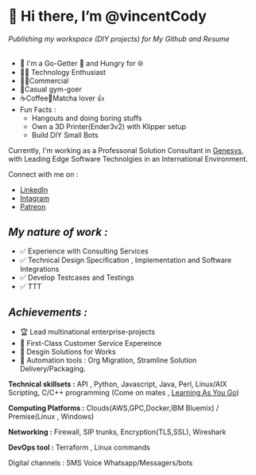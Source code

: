 # 👋 **Hi there, I’m @vincentCody**
###### Publishing my workspace (DIY projects) for My Github and Resume
- :mage: I'm a Go-Getter :brain: and Hungry for :globe_with_meridians: 
- :technologist: Technology Enthusiast 
- :pilot:Commercial 
- :runner:Casual gym-goer 
- :coffee:Coffee:tea:Matcha lover :+1:
 - Fun Facts : 
     - Hangouts and doing boring stuffs
     - Own a 3D Printer(Ender3v2) with Klipper setup
     - Build DIY Small Bots

Currently, I'm working as a Professonal Solution Consultant in [Genesys](www.genesys.com), with Leading Edge Software Technolgies in an International Environment. 

Connect with me on : 
 - [LinkedIn](https://www.linkedin.com/in/vincent-yeong-a953a062/)
 - [Intagram](https://www.instagram.com/vincentkarl90/)
 - [Patreon](https://www.patreon.com/tnernd)

## *My nature of work :* 

- :white_check_mark: Experience with Consulting Services
- :white_check_mark: Technical Design Specification , Implementation and Software Integrations
- :white_check_mark: Develop Testcases and Testings
- :white_check_mark: TTT
 
## *Achievements :* 

 - :trophy: Lead multinational enterprise-projects
 - :1st_place_medal: First-Class Customer Service Expereince
 - :2nd_place_medal: Desgin Solutions for Works
 - :3rd_place_medal: Automation tools : Org Migration, Stramline Solution Delivery/Packaging.


**Technical skillsets :** API , Python, Javascript, Java, Perl, Linux/AIX Scripting, C/C++ programming (Come on mates , [Learning As You Go](https://www.youtube.com/watch?v=sRquXgHVjr0))

**Computing Platforms :** Clouds(AWS,GPC,Docker,IBM Bluemix) / Premise(Linux , Windows)

**Networking :** Firewall, SIP trunks, Encryption(TLS,SSL), Wireshark

**DevOps tool :** Terraform , Linux commands

Digital channels : 
SMS
Voice
Whatsapp/Messagers/bots
<!--
![image](https://user-images.githubusercontent.com/10962548/187655532-7beeab93-ad68-4dd8-9aa7-6dc1dca51465.png)
-->
